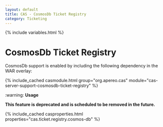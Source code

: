 ```yaml
---
layout: default
title: CAS - CosmosDb Ticket Registry
category: Ticketing
---
```


{% include variables.html %}

# CosmosDb Ticket Registry

CosmosDb support is enabled by including the following dependency in the WAR overlay:

{% include_cached casmodule.html group="org.apereo.cas" module="cas-server-support-cosmosdb-ticket-registry" %}

<div class="alert alert-warning">:warning: <strong>Usage</strong>
<p><strong>This feature is deprecated and is scheduled to be removed in the future.</strong></p>
</div>

{% include_cached casproperties.html properties="cas.ticket.registry.cosmos-db" %}
